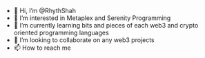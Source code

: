 - 👋 Hi, I’m @RhythShah
- 👀 I’m interested in Metaplex and Serenity Programming
- 🌱 I’m currently learning bits and pieces of each web3 and crypto oriented programming languages
- 💞️ I’m looking to collaborate on any web3 projects
- 📫 How to reach me 

<!---
RhythShah/RhythShah is a ✨ special ✨ repository because its `README.md` (this file) appears on your GitHub profile.
You can click the Preview link to take a look at your changes.
--->
